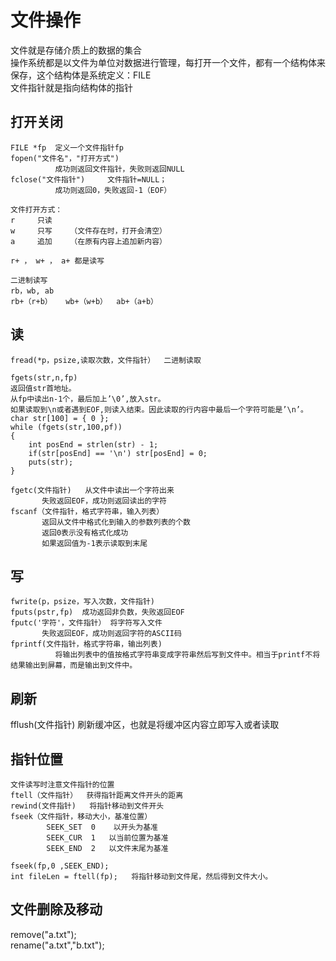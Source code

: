 # 文件操作

文件就是存储介质上的数据的集合  
操作系统都是以文件为单位对数据进行管理，每打开一个文件，都有一个结构体来保存，这个结构体是系统定义：FILE  
文件指针就是指向结构体的指针

## 打开关闭

```
FILE *fp  定义一个文件指针fp
fopen("文件名"，"打开方式")
          成功则返回文件指针，失败则返回NULL
fclose("文件指针")     文件指针=NULL；
          成功则返回0，失败返回-1（EOF）

文件打开方式：
r     只读     
w     只写    （文件存在时，打开会清空）
a     追加    （在原有内容上追加新内容）

r+ ， w+ ， a+ 都是读写

二进制读写
rb，wb, ab
rb+（r+b）   wb+（w+b）  ab+（a+b）
```

## 读

```
fread(*p，psize,读取次数，文件指针）  二进制读取

fgets(str,n,fp)
返回值str首地址。
从fp中读出n-1个，最后加上’\0’,放入str。
如果读取到\n或者遇到EOF,则读入结束。因此读取的行内容中最后一个字符可能是’\n’。
char str[100] = { 0 };
while (fgets(str,100,pf))
{
	int posEnd = strlen(str) - 1; 
	if(str[posEnd] == '\n') str[posEnd] = 0;
	puts(str);
}

fgetc(文件指针)   从文件中读出一个字符出来
       失败返回EOF，成功则返回读出的字符
fscanf（文件指针，格式字符串，输入列表）
       返回从文件中格式化到输入的参数列表的个数
       返回0表示没有格式化成功
       如果返回值为-1表示读取到末尾
 ```

## 写

```
fwrite(p，psize，写入次数，文件指针)     
fputs(pstr,fp)  成功返回非负数，失败返回EOF
fputc('字符'，文件指针） 将字符写入文件
       失败返回EOF，成功则返回字符的ASCII码
fprintf(文件指针，格式字符串，输出列表)
          将输出列表中的值按格式字符串变成字符串然后写到文件中。相当于printf不将结果输出到屏幕，而是输出到文件中。
```

## 刷新

fflush(文件指针)    刷新缓冲区，也就是将缓冲区内容立即写入或者读取

## 指针位置

```
文件读写时注意文件指针的位置
ftell（文件指针）  获得指针距离文件开头的距离
rewind(文件指针)   将指针移动到文件开头
fseek（文件指针，移动大小，基准位置）
        SEEK_SET  0    以开头为基准
        SEEK_CUR  1   以当前位置为基准
        SEEK_END  2   以文件末尾为基准

fseek(fp,0 ,SEEK_END);
int fileLen = ftell(fp);   将指针移动到文件尾，然后得到文件大小。
```

## 文件删除及移动

remove("a.txt");  
rename("a.txt","b.txt");
